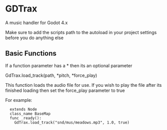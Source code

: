 # GDTrax
A music handler for Godot 4.x

Make sure to add the scripts path to the autoload in your project settings before you do anything else


## Basic Functions

If a function parameter has a * then its an optional parameter

GdTrax.load_track(path, *pitch, *force_play)

This function loads the audio file for use. If you wish to play the file after its finished loading then set the force_play parameter to true

For example:
```
  extends Node
  class_name BaseMap
  func _ready():
    GdTrax.load_track("snd/mus/meadows.mp3", 1.0, true)
```   
